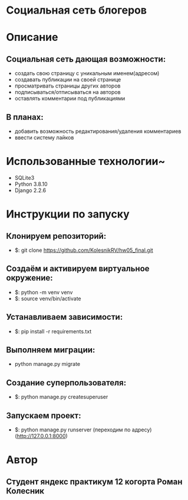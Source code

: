 # Социальная сеть блогеров

# Описание
## Социальная сеть дающая возможности:
- создать свою страницу с уникальным именем(адресом)
- создавать публикации на своей странице
- просматривать страницы других авторов
- подписываться/отписываться на авторов
- оставлять комментарии под публикациями

## В планах:
- добавить возможность редактирования/удаления комментариев
- ввести систему лайков

# Использованные технологии~
- SQLite3
- Python 3.8.10
- Django 2.2.6

# Инструкции по запуску
## Клонируем репозиторий:
- $: git clone https://github.com/KolesnikRV/hw05_final.git

## Создаём и активируем виртуальное окружение:
- $: python -m venv venv
- $: source venv/bin/activate

## Устанавливаем зависимости:
- $: pip install -r requirements.txt

## Выполняем миграции:
- python manage.py migrate

## Создание суперпользователя:
- $: python manage.py createsuperuser

## Запускаем проект:
- $: python manage.py runserver (переходим по адресу)(http://127.0.0.1:8000)

# Автор
## Студент яндекс практикум 12 когорта Роман Колесник